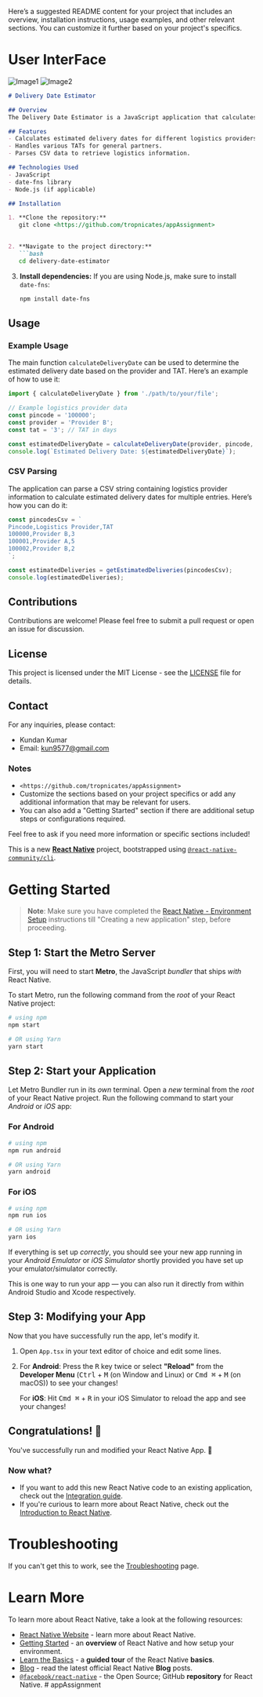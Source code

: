 Here’s a suggested README content for your project that includes an overview, installation instructions, usage examples, and other relevant sections. You can customize it further based on your project's specifics.


# User InterFace
![Image1](Screenshot_20241029_012117_assignment-1.jpg)
![Image2](Screenshot_20241029_012143_assignment-1.jpg) 


```markdown
# Delivery Date Estimator

## Overview
The Delivery Date Estimator is a JavaScript application that calculates estimated delivery dates based on logistics providers and turnaround times (TAT). The application uses the `date-fns` library to handle date manipulations efficiently.

## Features
- Calculates estimated delivery dates for different logistics providers based on cutoff times.
- Handles various TATs for general partners.
- Parses CSV data to retrieve logistics information.

## Technologies Used
- JavaScript
- date-fns library
- Node.js (if applicable)

## Installation

1. **Clone the repository:**
   git clone <https://github.com/tropnicates/appAssignment>
   

2. **Navigate to the project directory:**
   ```bash
   cd delivery-date-estimator
   ```

3. **Install dependencies:**
   If you are using Node.js, make sure to install `date-fns`:
   ```bash
   npm install date-fns
   ```

## Usage

### Example Usage
The main function `calculateDeliveryDate` can be used to determine the estimated delivery date based on the provider and TAT. Here’s an example of how to use it:

```javascript
import { calculateDeliveryDate } from './path/to/your/file';

// Example logistics provider data
const pincode = '100000';
const provider = 'Provider B';
const tat = '3'; // TAT in days

const estimatedDeliveryDate = calculateDeliveryDate(provider, pincode, tat);
console.log(`Estimated Delivery Date: ${estimatedDeliveryDate}`);
```

### CSV Parsing
The application can parse a CSV string containing logistics provider information to calculate estimated delivery dates for multiple entries. Here’s how you can do it:

```javascript
const pincodesCsv = `
Pincode,Logistics Provider,TAT
100000,Provider B,3
100001,Provider A,5
100002,Provider B,2
`;

const estimatedDeliveries = getEstimatedDeliveries(pincodesCsv);
console.log(estimatedDeliveries);
```

## Contributions
Contributions are welcome! Please feel free to submit a pull request or open an issue for discussion.

## License
This project is licensed under the MIT License - see the [LICENSE](LICENSE) file for details.

## Contact
For any inquiries, please contact:
- Kundan Kumar
- Email: kun9577@gmail.com

### Notes
-  `<https://github.com/tropnicates/appAssignment>` 
- Customize the sections based on your project specifics or add any additional information that may be relevant for users.
- You can also add a "Getting Started" section if there are additional setup steps or configurations required.

Feel free to ask if you need more information or specific sections included!

This is a new [**React Native**](https://reactnative.dev) project, bootstrapped using [`@react-native-community/cli`](https://github.com/react-native-community/cli).

# Getting Started

>**Note**: Make sure you have completed the [React Native - Environment Setup](https://reactnative.dev/docs/environment-setup) instructions till "Creating a new application" step, before proceeding.

## Step 1: Start the Metro Server

First, you will need to start **Metro**, the JavaScript _bundler_ that ships _with_ React Native.

To start Metro, run the following command from the _root_ of your React Native project:

```bash
# using npm
npm start

# OR using Yarn
yarn start
```

## Step 2: Start your Application

Let Metro Bundler run in its _own_ terminal. Open a _new_ terminal from the _root_ of your React Native project. Run the following command to start your _Android_ or _iOS_ app:

### For Android

```bash
# using npm
npm run android

# OR using Yarn
yarn android
```

### For iOS

```bash
# using npm
npm run ios

# OR using Yarn
yarn ios
```

If everything is set up _correctly_, you should see your new app running in your _Android Emulator_ or _iOS Simulator_ shortly provided you have set up your emulator/simulator correctly.

This is one way to run your app — you can also run it directly from within Android Studio and Xcode respectively.

## Step 3: Modifying your App

Now that you have successfully run the app, let's modify it.

1. Open `App.tsx` in your text editor of choice and edit some lines.
2. For **Android**: Press the <kbd>R</kbd> key twice or select **"Reload"** from the **Developer Menu** (<kbd>Ctrl</kbd> + <kbd>M</kbd> (on Window and Linux) or <kbd>Cmd ⌘</kbd> + <kbd>M</kbd> (on macOS)) to see your changes!

   For **iOS**: Hit <kbd>Cmd ⌘</kbd> + <kbd>R</kbd> in your iOS Simulator to reload the app and see your changes!

## Congratulations! :tada:

You've successfully run and modified your React Native App. :partying_face:

### Now what?

- If you want to add this new React Native code to an existing application, check out the [Integration guide](https://reactnative.dev/docs/integration-with-existing-apps).
- If you're curious to learn more about React Native, check out the [Introduction to React Native](https://reactnative.dev/docs/getting-started).

# Troubleshooting

If you can't get this to work, see the [Troubleshooting](https://reactnative.dev/docs/troubleshooting) page.

# Learn More

To learn more about React Native, take a look at the following resources:

- [React Native Website](https://reactnative.dev) - learn more about React Native.
- [Getting Started](https://reactnative.dev/docs/environment-setup) - an **overview** of React Native and how setup your environment.
- [Learn the Basics](https://reactnative.dev/docs/getting-started) - a **guided tour** of the React Native **basics**.
- [Blog](https://reactnative.dev/blog) - read the latest official React Native **Blog** posts.
- [`@facebook/react-native`](https://github.com/facebook/react-native) - the Open Source; GitHub **repository** for React Native.
#   a p p A s s i g n m e n t 
 
 